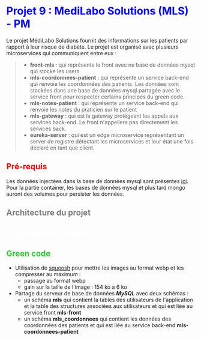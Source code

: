 # <span style="color: blue;"> Projet 9 : MediLabo Solutions (MLS) - PM</span>

Le projet MédiLabo Solutions fournit des informations sur les patients par rapport à leur risque de diabète.
Le projet est organisé avec plusieurs microservices qui communiquent entre eux :
>- **front-mls** : qui représente le front avec ne base de données mysql qui stocke les users
>- **mls-coordonnees-patient** : qui représente un service back-end qui renvoie les coordonnées des patients. 
>Les données sont stockées dans une base de données mysql partagée avec le service front pour respecter certains principes du green code.
>- **mls-notes-patient** : qui représente un service back-end qui renvoie les notes du praticien sur le patient
>- **mls-gateway** : qui est la gateway protégeant les appels aux services back-end. Le front n'appellera pas directement les services back.
>- **eureka-server** : qui est un edge microservice représentant un server de registre détectant les microservices et leur état une fois déclaré en tant que client.

## <span style="color: red;">Pré-requis</span>

Les données injectées dans la base de données mysql sont présentes [ici](./front-mls/data/data.sql).
Pour la partie container, les bases de données mysql et plus tard mongo auront des volumes pour persister les données.

## <span style="color: grey;">Architecture du projet</span>

## <span style="color: white;">Déploiement du projet</span> 

## <span style="color: limegreen;">Green code</span>

- Utilisation de [squoosh](https://squoosh.app/) pour mettre les images au format webp et les compresser au maximum :
  - passage au format webp
  - gain sur la taille de l'image : 154 ko à 6 ko
- Partage du serveur de base de données _**MySQL**_ avec deux schémas :
  - un schéma **mls** qui contient la tables des utilisateurs de l'application et la table des structures associées aux utilisateurs et qui est liée au service front **mls-front**
  - un schéma **mls_coordonnees** qui contient les données des coordonnées des patients et qui est liée au service back-end **mls-coordonnees-patient**